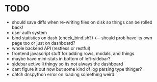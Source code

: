 TODO
====

* should save diffs when re-writing files on disk so things can be rolled back!
* user auth system
* bind statistics on dash (check_bind.sh?) <-- should prob have its own page too or just on dashboard?
* whole backend API (restless or restful)
* frontend javascript stuff for adding rows, modals, and things
* maybe have mini-stats in bottom of left-sidebar?
* sidebar active li thingy so its not always the dashboard
* cant figure it out now but some kind of log parsing type thinger?
* catch dnspython error on loading something weird

